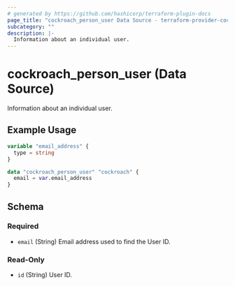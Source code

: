 ```yaml
---
# generated by https://github.com/hashicorp/terraform-plugin-docs
page_title: "cockroach_person_user Data Source - terraform-provider-cockroach"
subcategory: ""
description: |-
  Information about an individual user.
---
```


# cockroach_person_user (Data Source)

Information about an individual user.

## Example Usage

```terraform
variable "email_address" {
  type = string
}

data "cockroach_person_user" "cockroach" {
  email = var.email_address
}
```

<!-- schema generated by tfplugindocs -->
## Schema

### Required

- `email` (String) Email address used to find the User ID.

### Read-Only

- `id` (String) User ID.


